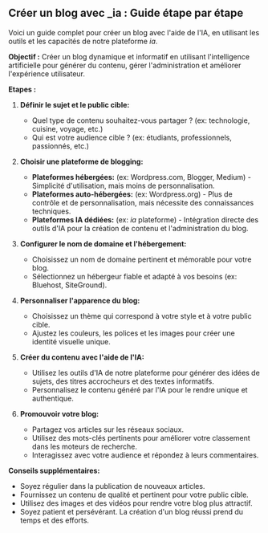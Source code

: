 ##  Créer un blog avec  _ia : Guide étape par étape 

Voici un guide complet pour créer un blog avec l'aide de l'IA, en utilisant les outils et les capacités de notre plateforme _ia_. 

**Objectif :**  Créer un blog dynamique et informatif en utilisant l'intelligence artificielle pour générer du contenu, gérer l'administration et améliorer l'expérience utilisateur.

**Etapes :**

1. **Définir le sujet et le public cible:**

    *  Quel type de contenu souhaitez-vous partager ? (ex: technologie, cuisine, voyage, etc.)
    *  Qui est votre audience cible ? (ex: étudiants, professionnels, passionnés, etc.)

2. **Choisir une plateforme de blogging:**

    *  **Plateformes hébergées:** (ex: Wordpress.com, Blogger, Medium) - Simplicité d'utilisation, mais moins de personnalisation.
    *  **Plateformes auto-hébergées:** (ex: Wordpress.org) - Plus de contrôle et de personnalisation, mais nécessite des connaissances techniques.
    *  **Plateformes IA dédiées:** (ex: _ia_ plateforme) - Intégration directe des outils d'IA pour la création de contenu et l'administration du blog.

3. **Configurer le nom de domaine et l'hébergement:**

    *  Choisissez un nom de domaine pertinent et mémorable pour votre blog.
    *  Sélectionnez un hébergeur fiable et adapté à vos besoins (ex: Bluehost, SiteGround).

4. **Personnaliser l'apparence du blog:**

    *  Choisissez un thème qui correspond à votre style et à votre public cible.
    *  Ajustez les couleurs, les polices et les images pour créer une identité visuelle unique.

5. **Créer du contenu avec l'aide de l'IA:**

    *  Utilisez les outils d'IA de notre plateforme pour générer des idées de sujets, des titres accrocheurs et des textes informatifs.
    *  Personnalisez le contenu généré par l'IA pour le rendre unique et authentique.

6. **Promouvoir votre blog:**

    *  Partagez vos articles sur les réseaux sociaux.
    *  Utilisez des mots-clés pertinents pour améliorer votre classement dans les moteurs de recherche.
    *  Interagissez avec votre audience et répondez à leurs commentaires.

**Conseils supplémentaires:**

*  Soyez régulier dans la publication de nouveaux articles.
*  Fournissez un contenu de qualité et pertinent pour votre public cible.
*  Utilisez des images et des vidéos pour rendre votre blog plus attractif.
*  Soyez patient et persévérant. La création d'un blog réussi prend du temps et des efforts.




